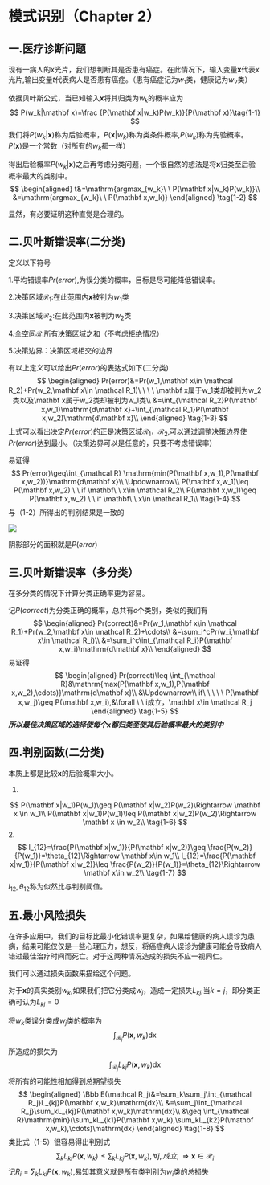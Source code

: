 # 模式识别（Chapter 2）

## 一.医疗诊断问题

现有一病人的x光片，我们想判断其是否患有癌症。在此情况下，输入变量$\mathbf x$代表x光片,输出变量$t$代表病人是否患有癌症。（患有癌症记为$w_1$类，健康记为$w_2$类）

依据贝叶斯公式，当已知输入$\mathbf x$将其归类为$w_k$的概率应为
$$
P(w_k|\mathbf x)=\frac {P(\mathbf x|w_k)P(w_k)}{P(\mathbf x)}\tag{1-1}
$$
我们将$P(w_k|\mathbf x)$称为后验概率，$P(\mathbf x|w_k)$称为类条件概率,$P(w_k)$称为先验概率。$P(\mathbf x)$是一个常数（对所有的$w_k$都一样）



得出后验概率$P(w_k|\mathbf x)$之后再考虑分类问题，一个很自然的想法是将$\mathbf x$归类至后验概率最大的类别中。
$$
\begin{aligned}
t&=\mathrm{argmax_{w_k}\ \ P(\mathbf x|w_k)P(w_k)}\\
&=\mathrm{argmax_{w_k}\ \ P(\mathbf x,w_k)}
\end{aligned}
\tag{1-2}
$$


显然，有必要证明这种直觉是合理的。

## 二.贝叶斯错误率(二分类)

定义以下符号

1.平均错误率$Pr(error)$,为误分类的概率，目标是尽可能降低错误率。

2.决策区域$\mathcal R_1$:在此范围内$\mathbf x$被判为$w_1$类

3.决策区域$\mathcal R_2$:在此范围内$\mathbf x$被判为$w_2$类

4.全空间$\mathcal R$:所有决策区域之和（不考虑拒绝情况）

5.决策边界：决策区域相交的边界

有以上定义可以给出$Pr(error)$的表达式如下(二分类)
$$
\begin{aligned}
Pr(error)&=Pr(w_1,\mathbf x\in \mathcal R_2)+Pr(w_2,\mathbf x\in \mathcal R_1)\ \ \ \ \mathbf x属于w_1类却被判为w_2类以及\mathbf x属于w_2类却被判为w_1类\\
&=\int_{\mathcal R_2}P(\mathbf x,w_1)\mathrm{d\mathbf x}+\int_{\mathcal R_1}P(\mathbf x,w_2)\mathrm{d\mathbf x}\\
\end{aligned}
\tag{1-3}
$$
上式可以看出决定$Pr(error)$的正是决策区域$\mathcal {R_1，R_2}$,可以通过调整决策边界使$Pr(error)$达到最小。（决策边界可以是任意的，只要不考虑错误率）

易证得
$$
Pr(error)\geq\int_{\mathcal R} \mathrm{min(P(\mathbf x,w_1),P(\mathbf x,w_2))}\mathrm{d\mathbf x}\\
\Updownarrow\\
P(\mathbf x,w_1)\leq P(\mathbf x,w_2) \ \ if \mathbf\ \  x\in \mathcal R_2\\
P(\mathbf x,w_1)\geq P(\mathbf x,w_2) \ \ if \mathbf\ \  x\in \mathcal R_1\\
\tag{1-4}
$$
与（1-2）所得出的判别结果是一致的

![](E:\360MoveData\Users\Administrator\Desktop\Markdown\模式识别\未命名文件-导出.png)

阴影部分的面积就是$P(error)$

## 三.贝叶斯错误率（多分类）

在多分类的情况下计算分类正确率更为容易。

记$P(correct)$为分类正确的概率，总共有$c$个类别，类似的我们有
$$
\begin{aligned}
Pr(correct)&=Pr(w_1,\mathbf x\in \mathcal R_1)+Pr(w_2,\mathbf x\in \mathcal R_2)+\cdots\\
&=\sum_i^cPr(w_i,\mathbf x\in \mathcal R_i)\\
&=\sum_i^c\int_{\mathcal R_i}P(\mathbf x,w_i)\mathrm{d\mathbf x}\\
\end{aligned}
$$
易证得
$$
\begin{aligned}
Pr(correct)\leq \int_{\mathcal R}&\mathrm{max(P(\mathbf x,w_1),P(\mathbf x,w_2),\cdots)}\mathrm{d\mathbf x}\\
&\Updownarrow\\
if\ \ \ \ \  P(\mathbf x,w_j)\geq P(\mathbf x,w_i),&\forall \ \ i成立，\mathbf x\in \mathcal R_j
\end{aligned}
\tag{1-5}
$$
***所以最佳决策区域的选择使每个$\mathbf x$都归类至使其后验概率最大的类别中***

## 四.判别函数(二分类)

本质上都是比较$\mathbf x$的后验概率大小。

1.
$$
P(\mathbf x|w_1)P(w_1)\geq P(\mathbf x|w_2)P(w_2)\Rightarrow \mathbf x \in w_1\\
P(\mathbf x|w_1)P(w_1)\leq P(\mathbf x|w_2)P(w_2)\Rightarrow \mathbf x \in w_2\\
\tag{1-6}
$$
2.
$$
l_{12}=\frac{P(\mathbf x|w_1)}{P(\mathbf x|w_2)}\geq \frac{P(w_2)}{P(w_1)}=\theta_{12}\Rightarrow \mathbf x\in w_1\\
l_{12}=\frac{P(\mathbf x|w_1)}{P(\mathbf x|w_2)}\leq \frac{P(w_2)}{P(w_1)}=\theta_{12}\Rightarrow \mathbf x\in w_2\\
\tag{1-7}
$$
$l_{12},\theta_{12}$称为似然比与判别阈值。

## 五.最小风险损失

在许多应用中，我们的目标比最小化错误率更复杂，如果给健康的病人误诊为患病，结果可能仅仅是一些心理压力，想反，将癌症病人误诊为健康可能会导致病人错过最佳治疗时间而死亡。对于这两种情况造成的损失不应一视同仁。

我们可以通过损失函数来描绘这个问题。

对于$\mathbf x$的真实类别$w_k$,如果我们把它分类成$w_j$，造成一定损失$L_{kj}$,当$k=j$，即分类正确可认为$L_{kj}=0$

将$w_k$类误分类成$w_j$类的概率为
$$
\int_{\mathcal R_j}P(\mathbf x,w_k)\mathrm{dx}
$$
所造成的损失为
$$
\int_{\mathcal R_j}L_{kj}P(\mathbf x,w_k)\mathrm{dx}
$$
将所有的可能性相加得到总期望损失
$$
\begin{aligned}
\Bbb E(\mathcal R_j)&=\sum_k\sum_j\int_{\mathcal R_j}L_{kj}P(\mathbf x,w_k)\mathrm{dx}\\
&=\sum_j\int_{\mathcal R_j}\sum_kL_{kj}P(\mathbf x,w_k)\mathrm{dx}\\
&\geq \int_{\mathcal R}\mathrm{min}(\sum_kL_{k1}P(\mathbf x,w_k),\sum_kL_{k2}P(\mathbf x,w_k),\cdots)\mathrm{dx}
\end{aligned}
\tag{1-8}
$$
类比式（1-5）很容易得出判别式
$$
\sum_kL_{ki}P(\mathbf x,w_k)\leq \sum_kL_{kj}P(\mathbf x,w_k),\forall j,成立,\Rightarrow \mathbf x \in \mathcal R_i
$$
记$R_i=\sum_kL_{ki}P(\mathbf x,w_k)$,易知其意义就是所有类判别为$w_i$类的总损失

